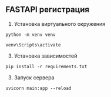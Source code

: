 ## FASTAPI регистрация

1. Установка виртуального окружения
```
python -m venv venv
```
```
venv\Scripts\activate
```
3. Установка зависимостей
```
pip install -r requirements.txt
```
3.  Запуск сервера
```
uvicorn main:app --reload
```
